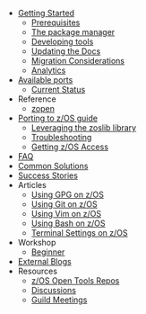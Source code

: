   - [Getting Started](/Guides/QuickStart.md)
    - [Prerequisites](/Guides/Pre-req.md)
    - [The package manager](/Guides/ThePackageManager.md)
    - [Developing tools](/Guides/developing.md)
    - [Updating the Docs](/Guides/../UpdateDocs.md)
    - [Migration Considerations](/Guides/Migration.md)
    - [Analytics](/Guides/Analytics.md)
  - [Available ports](/Latest.md)
    - [Current Status](/Progress.md)
  - Reference
    - [zopen](/reference/zopen-reference.md)
  - [Porting to z/OS guide](/Guides/Porting.md)
    - [Leveraging the zoslib library](/Guides/Zoslib.md)
    - [Troubleshooting](/Guides/CommonSolutions.md)
    - [Getting z/OS Access](/Guides/GettingZOSAccess.md)
  - [FAQ](/Guides/FAQ.md)
  - [Common Solutions](/Guides/CommonSolutions.md)
  - [Success Stories](/SuccessStories.md)
  - Articles
    - [Using GPG on z/OS](/Guides/GpgOnZOS.md)  
    - [Using Git on z/OS](/Guides/GitOnZOS.md)
    - [Using Vim on z/OS](/Guides/VimOnZOS.md)
    - [Using Bash on z/OS](/Guides/BashOnZOS.md)
    - [Terminal Settings on z/OS](/Guides/TerminalOnZOS.md) 
  - Workshop
  	- [Beginner](/workshop/workshop.md) 
  - [External Blogs](/Guides/blogs.md)
  - Resources
    - [z/OS Open Tools Repos](https://github.com/ZOSOpenTools)
    - [Discussions](https://github.com/ZOSOpenTools/meta/discussions)
    - [Guild Meetings](https://github.com/ZOSOpenTools/meta/discussions/categories/guild)

